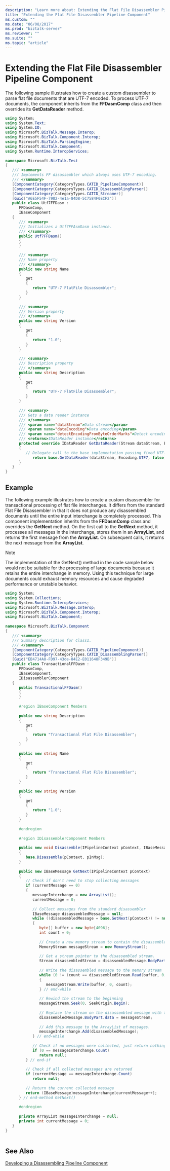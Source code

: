 ```yaml
---
description: "Learn more about: Extending the Flat File Disassembler Pipeline Component"
title: "Extending the Flat File Disassembler Pipeline Component"
ms.custom: ""
ms.date: "06/08/2017"
ms.prod: "biztalk-server"
ms.reviewer: ""
ms.suite: ""
ms.topic: "article"
---
```

# Extending the Flat File Disassembler Pipeline Component

The following sample illustrates how to create a custom disassembler to parse flat file documents that are UTF-7 encoded. To process UTF-7 documents, the component inherits from the **FFDasmComp** class and then overrides its **GetDataReader** method.  

```csharp  
using System;  
using System.Text;  
using System.IO;  
using Microsoft.BizTalk.Message.Interop;  
using Microsoft.BizTalk.Component.Interop;  
using Microsoft.BizTalk.ParsingEngine;  
using Microsoft.BizTalk.Component;  
using System.Runtime.InteropServices;  
  
namespace Microsoft.BizTalk.Test  
{  
   /// <summary>  
   /// Implements FF disassembler which always uses UTF-7 encoding.  
   /// </summary>  
   [ComponentCategory(CategoryTypes.CATID_PipelineComponent)]  
   [ComponentCategory(CategoryTypes.CATID_DisassemblingParser)]  
   [ComponentCategory(CategoryTypes.CATID_Streamer)]  
   [Guid("A6E5F54F-7902-4e1a-84D8-5C7584F0ECF2")]  
   public class Utf7FFDasm :   
      FFDasmComp,  
      IBaseComponent  
   {  
      /// <summary>  
      /// Initializes a Utf7FFAsmDasm instance.  
      /// </summary>  
      public Utf7FFDasm()  
      {  
      }  
  
      /// <summary>  
      /// Name property  
      /// </summary>  
      public new string Name   
      {  
         get   
         {  
            return "UTF-7 FlatFile Disassembler";  
         }  
      }  
  
      /// <summary>  
      /// Version property  
      /// </summary>  
      public new string Version   
      {  
         get   
         {  
            return "1.0";  
         }  
      }  
  
      /// <summary>  
      /// Description property  
      /// </summary>  
      public new string Description   
      {  
         get   
         {  
            return "UTF-7 FlatFile Disassembler";  
         }  
      }  
  
      /// <summary>  
      /// Gets a data reader instance  
      /// </summary>  
      /// <param name="dataStream">Data stream</param>  
      /// <param name="dataEncoding">Data encoding</param>  
      /// <param name="detectEncodingFromByteOrderMarks">Detect encoding from a byte order mark</param>  
      /// <returns>IDataReader instance</returns>  
      protected override IDataReader GetDataReader(Stream dataStream, Encoding dataEncoding, bool detectEncodingFromByteOrderMarks)  
      {  
         // Delegate call to the base implementation passing fixed UTF-7 encoding  
            return base.GetDataReader(dataStream, Encoding.UTF7, false);  
      }  
   }  
}  
```  
  
## Example
  
The following example illustrates how to create a custom disassembler for transactional processing of flat file interchanges. It differs from the standard Flat File Disassembler in that it does not produce any disassembled documents until the entire input interchange is completely processed. This component implementation inherits from the **FFDasmComp** class and overrides the **GetNext** method. On the first call to the **GetNext** method, it processes all messages in the interchange, stores them in an **ArrayList**, and returns the first message from the **ArrayList**. On subsequent calls, it returns the next message from the **ArrayList**.  
  
> [!NOTE]
> The implementation of the GetNext() method in the code sample below would not be suitable for the processing of large documents because it retains the entire interchange in memory.  Using this technique for large documents could exhaust memory resources and cause degraded performance or unstable behavior.  
  
```csharp  
using System;  
using System.Collections;  
using System.Runtime.InteropServices;  
using Microsoft.BizTalk.Message.Interop;  
using Microsoft.BizTalk.Component.Interop;  
using Microsoft.BizTalk.Component;  
  
namespace Microsoft.BizTalk.Component  
{  
   /// <summary>  
   /// Summary description for Class1.  
   /// </summary>  
   [ComponentCategory(CategoryTypes.CATID_PipelineComponent)]  
   [ComponentCategory(CategoryTypes.CATID_DisassemblingParser)]  
   [Guid("EB4714A8-FD97-43de-84E2-E011648F349B")]  
   public class TransactionalFFDasm :   
      FFDasmComp,  
      IBaseComponent,  
      IDisassemblerComponent  
   {  
      public TransactionalFFDasm()  
      {  
      }  
  
      #region IBaseComponent Members  
  
      public new string Description  
      {  
         get  
         {  
            return "Transactional Flat File Disassembler";  
         }  
      }  
  
      public new string Name  
      {  
         get  
         {  
            return "Transactional Flat File Disassembler";  
         }  
      }  
  
      public new string Version  
      {  
         get  
         {  
            return "1.0";  
         }  
      }  
  
      #endregion  
  
      #region IDisassemblerComponent Members  
  
      public new void Disassemble(IPipelineContext pContext, IBaseMessage pInMsg)  
      {  
         base.Disassemble(pContext, pInMsg);  
      }  
  
      public new IBaseMessage GetNext(IPipelineContext pContext)  
      {  
         // Check if don't need to stop collecting messages  
         if (currentMessage == 0)  
         {  
            messageInterchange = new ArrayList();  
            currentMessage = 0;  
  
            // Collect messages from the standard disassembler  
            IBaseMessage disassembledMessage = null;  
            while ((disassembledMessage = base.GetNext(pContext)) != null)  
            {  
               byte[] buffer = new byte[4096];  
               int count = 0;  
  
               // Create a new memory stream to contain the disassembled message.  
               MemoryStream messageStream = new MemoryStream();  
  
               // Get a stream pointer to the disassembled stream.  
               Stream disassembledStream = disassembledMessage.BodyPart.GetOriginalDataStream();  
  
               // Write the disassembled message to the memory stream  
               while (0 != (count == disassembledStream.Read(buffer, 0, 4096)))  
               {  
                  messageStream.Write(buffer, 0, count);  
               } // end-while  
  
               // Rewind the stream to the beginning  
               messageStream.Seek(0, SeekOrigin.Begin);  
  
               // Replace the stream on the disassembled message with the memory stream.  
               disassembledMessage.BodyPart.data = messageStream;  
  
               // Add this message to the ArrayList of messages.  
               messageInterchange.Add(disassembledMessage);  
            } // end-while  
  
            // Check if no messages were collected, just return nothing  
            if (0 == messageInterchange.Count)  
               return null;  
         } // end-if  
  
         // Check if all collected messages are returned  
         if (currentMessage == messageInterchange.Count)  
            return null;  
  
         // Return the current collected message  
         return (IBaseMessage)messageInterchange[currentMessage++];  
      } // end-method GetNext()  
  
      #endregion  
  
      private ArrayList messageInterchange = null;  
      private int currentMessage = 0;  
   }  
}  
  
```  
  
## See Also
  
[Developing a Disassembling Pipeline Component](../core/developing-a-disassembling-pipeline-component.md)
